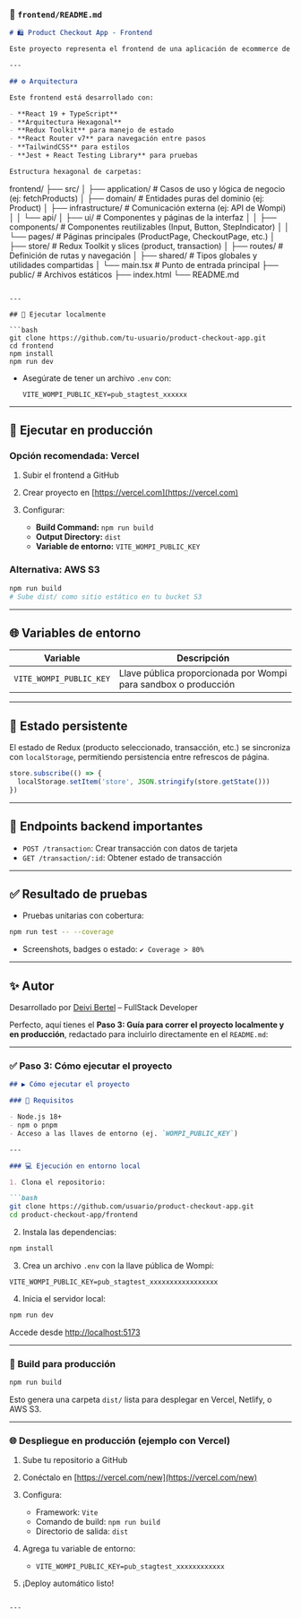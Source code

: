 ### 📄 `frontend/README.md`

```markdown
# 🛍️ Product Checkout App - Frontend

Este proyecto representa el frontend de una aplicación de ecommerce de una sola página (SPA) que permite realizar pagos mediante la plataforma Wompi. El flujo guía al usuario desde la selección de un producto, ingreso de datos de pago y envío, hasta la confirmación del estado de la transacción.

---

## ⚙️ Arquitectura

Este frontend está desarrollado con:

- **React 19 + TypeScript**
- **Arquitectura Hexagonal**
- **Redux Toolkit** para manejo de estado
- **React Router v7** para navegación entre pasos
- **TailwindCSS** para estilos
- **Jest + React Testing Library** para pruebas

Estructura hexagonal de carpetas:

```

frontend/
├── src/
│ ├── application/ # Casos de uso y lógica de negocio (ej: fetchProducts)
│ ├── domain/ # Entidades puras del dominio (ej: Product)
│ ├── infrastructure/ # Comunicación externa (ej: API de Wompi)
│ │ └── api/
│ ├── ui/ # Componentes y páginas de la interfaz
│ │ ├── components/ # Componentes reutilizables (Input, Button, StepIndicator)
│ │ └── pages/ # Páginas principales (ProductPage, CheckoutPage, etc.)
│ ├── store/ # Redux Toolkit y slices (product, transaction)
│ ├── routes/ # Definición de rutas y navegación
│ ├── shared/ # Tipos globales y utilidades compartidas
│ └── main.tsx # Punto de entrada principal
├── public/ # Archivos estáticos
├── index.html
└── README.md

````

---

## 🚀 Ejecutar localmente

```bash
git clone https://github.com/tu-usuario/product-checkout-app.git
cd frontend
npm install
npm run dev
````

* Asegúrate de tener un archivo `.env` con:

  ```env
  VITE_WOMPI_PUBLIC_KEY=pub_stagtest_xxxxxx
  ```

---

## 🔧 Ejecutar en producción

### Opción recomendada: **Vercel**

1. Subir el frontend a GitHub
2. Crear proyecto en [https://vercel.com](https://vercel.com)
3. Configurar:

   * **Build Command:** `npm run build`
   * **Output Directory:** `dist`
   * **Variable de entorno:** `VITE_WOMPI_PUBLIC_KEY`

### Alternativa: AWS S3

```bash
npm run build
# Sube dist/ como sitio estático en tu bucket S3
```

---

## 🌐 Variables de entorno

| Variable                | Descripción                                                     |
| ----------------------- | --------------------------------------------------------------- |
| `VITE_WOMPI_PUBLIC_KEY` | Llave pública proporcionada por Wompi para sandbox o producción |

---

## 🔄 Estado persistente

El estado de Redux (producto seleccionado, transacción, etc.) se sincroniza con `localStorage`, permitiendo persistencia entre refrescos de página.

```ts
store.subscribe(() => {
  localStorage.setItem('store', JSON.stringify(store.getState()))
})
```

---

## 🔌 Endpoints backend importantes

* `POST /transaction`: Crear transacción con datos de tarjeta
* `GET /transaction/:id`: Obtener estado de transacción

---

## ✅ Resultado de pruebas

* Pruebas unitarias con cobertura:

```bash
npm run test -- --coverage
```

* Screenshots, badges o estado: `✔️ Coverage > 80%`

---

## ✨ Autor

Desarrollado por [Deivi Bertel](https://github.com/Djbermor) – FullStack Developer

Perfecto, aquí tienes el **Paso 3: Guía para correr el proyecto localmente y en producción**, redactado para incluirlo directamente en el `README.md`:

---

### ✅ Paso 3: Cómo ejecutar el proyecto

````markdown
## ▶️ Cómo ejecutar el proyecto

### 🔧 Requisitos

- Node.js 18+
- npm o pnpm
- Acceso a las llaves de entorno (ej. `WOMPI_PUBLIC_KEY`)

---

### 💻 Ejecución en entorno local

1. Clona el repositorio:

```bash
git clone https://github.com/usuario/product-checkout-app.git
cd product-checkout-app/frontend
````

2. Instala las dependencias:

```bash
npm install
```

3. Crea un archivo `.env` con la llave pública de Wompi:

```env
VITE_WOMPI_PUBLIC_KEY=pub_stagtest_xxxxxxxxxxxxxxxxx
```

4. Inicia el servidor local:

```bash
npm run dev
```

Accede desde [http://localhost:5173](http://localhost:5173)

---

### 🚀 Build para producción

```bash
npm run build
```

Esto genera una carpeta `dist/` lista para desplegar en Vercel, Netlify, o AWS S3.

---

### 🌐 Despliegue en producción (ejemplo con Vercel)

1. Sube tu repositorio a GitHub
2. Conéctalo en [https://vercel.com/new](https://vercel.com/new)
3. Configura:

   * Framework: `Vite`
   * Comando de build: `npm run build`
   * Directorio de salida: `dist`
4. Agrega tu variable de entorno:

   * `VITE_WOMPI_PUBLIC_KEY=pub_stagtest_xxxxxxxxxxxx`
5. ¡Deploy automático listo!

```

---
